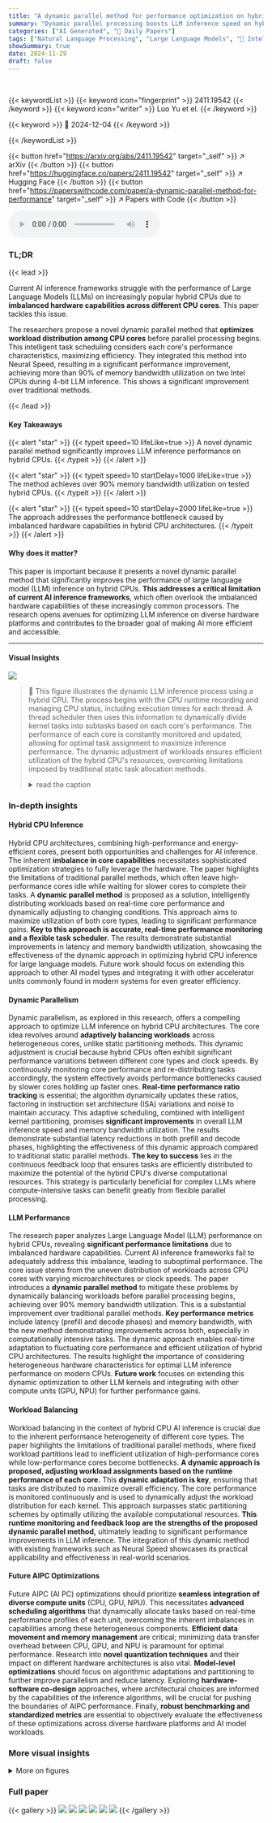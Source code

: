 ```yaml
---
title: "A dynamic parallel method for performance optimization on hybrid CPUs"
summary: "Dynamic parallel processing boosts LLM inference speed on hybrid CPUs by over 90% memory bandwidth, resolving performance bottlenecks caused by imbalanced hardware capabilities."
categories: ["AI Generated", "🤗 Daily Papers"]
tags: ["Natural Language Processing", "Large Language Models", "🏢 Intel Corporation",]
showSummary: true
date: 2024-11-29
draft: false
---
```


<br>

{{< keywordList >}}
{{< keyword icon="fingerprint" >}} 2411.19542 {{< /keyword >}}
{{< keyword icon="writer" >}} Luo Yu et el. {{< /keyword >}}
 
{{< keyword >}} 🤗 2024-12-04 {{< /keyword >}}
 
{{< /keywordList >}}

{{< button href="https://arxiv.org/abs/2411.19542" target="_self" >}}
↗ arXiv
{{< /button >}}
{{< button href="https://huggingface.co/papers/2411.19542" target="_self" >}}
↗ Hugging Face
{{< /button >}}
{{< button href="https://paperswithcode.com/paper/a-dynamic-parallel-method-for-performance" target="_self" >}}
↗ Papers with Code
{{< /button >}}



<audio controls>
    <source src="https://ai-paper-reviewer.com/2411.19542/podcast.wav" type="audio/wav">
    Your browser does not support the audio element.
</audio>


### TL;DR


{{< lead >}}

Current AI inference frameworks struggle with the performance of Large Language Models (LLMs) on increasingly popular hybrid CPUs due to **imbalanced hardware capabilities across different CPU cores**. This paper tackles this issue. 



The researchers propose a novel dynamic parallel method that **optimizes workload distribution among CPU cores** before parallel processing begins. This intelligent task scheduling considers each core's performance characteristics, maximizing efficiency.  They integrated this method into Neural Speed, resulting in a significant performance improvement, achieving more than 90% of memory bandwidth utilization on two Intel CPUs during 4-bit LLM inference.  This shows a significant improvement over traditional methods. 

{{< /lead >}}


#### Key Takeaways

{{< alert "star" >}}
{{< typeit speed=10 lifeLike=true >}} A novel dynamic parallel method significantly improves LLM inference performance on hybrid CPUs. {{< /typeit >}}
{{< /alert >}}

{{< alert "star" >}}
{{< typeit speed=10 startDelay=1000 lifeLike=true >}} The method achieves over 90% memory bandwidth utilization on tested hybrid CPUs. {{< /typeit >}}
{{< /alert >}}

{{< alert "star" >}}
{{< typeit speed=10 startDelay=2000 lifeLike=true >}} The approach addresses the performance bottleneck caused by imbalanced hardware capabilities in hybrid CPU architectures. {{< /typeit >}}
{{< /alert >}}

#### Why does it matter?
This paper is important because it presents a novel dynamic parallel method that significantly improves the performance of large language model (LLM) inference on hybrid CPUs.  **This addresses a critical limitation of current AI inference frameworks**, which often overlook the imbalanced hardware capabilities of these increasingly common processors. The research opens avenues for optimizing LLM inference on diverse hardware platforms and contributes to the broader goal of making AI more efficient and accessible.

------
#### Visual Insights



![](https://arxiv.org/html/2411.19542/extracted/6031307/dynamic_process.png)

> 🔼 This figure illustrates the dynamic LLM inference process using a hybrid CPU.  The process begins with the CPU runtime recording and managing CPU status, including execution times for each thread. A thread scheduler then uses this information to dynamically divide kernel tasks into subtasks based on each core's performance.  The performance of each core is constantly monitored and updated, allowing for optimal task assignment to maximize inference performance. The dynamic adjustment of workloads ensures efficient utilization of the hybrid CPU's resources, overcoming limitations imposed by traditional static task allocation methods.
> <details>
> <summary>read the caption</summary>
> Figure 1: The dynamic LLM inference process
> </details>







### In-depth insights


#### Hybrid CPU Inference
Hybrid CPU architectures, combining high-performance and energy-efficient cores, present both opportunities and challenges for AI inference.  The inherent **imbalance in core capabilities** necessitates sophisticated optimization strategies to fully leverage the hardware.  The paper highlights the limitations of traditional parallel methods, which often leave high-performance cores idle while waiting for slower cores to complete their tasks.  A **dynamic parallel method** is proposed as a solution, intelligently distributing workloads based on real-time core performance and dynamically adjusting to changing conditions. This approach aims to maximize utilization of both core types, leading to significant performance gains. **Key to this approach is accurate, real-time performance monitoring and a flexible task scheduler.**  The results demonstrate substantial improvements in latency and memory bandwidth utilization, showcasing the effectiveness of the dynamic approach in optimizing hybrid CPU inference for large language models.  Future work should focus on extending this approach to other AI model types and integrating it with other accelerator units commonly found in modern systems for even greater efficiency.

#### Dynamic Parallelism
Dynamic parallelism, as explored in this research, offers a compelling approach to optimize LLM inference on hybrid CPU architectures.  The core idea revolves around **adaptively balancing workloads** across heterogeneous cores, unlike static partitioning methods. This dynamic adjustment is crucial because hybrid CPUs often exhibit significant performance variations between different core types and clock speeds. By continuously monitoring core performance and re-distributing tasks accordingly, the system effectively avoids performance bottlenecks caused by slower cores holding up faster ones.  **Real-time performance ratio tracking** is essential; the algorithm dynamically updates these ratios, factoring in instruction set architecture (ISA) variations and noise to maintain accuracy. This adaptive scheduling, combined with intelligent kernel partitioning, promises **significant improvements** in overall LLM inference speed and memory bandwidth utilization.  The results demonstrate substantial latency reductions in both prefill and decode phases, highlighting the effectiveness of this dynamic approach compared to traditional static parallel methods.  **The key to success** lies in the continuous feedback loop that ensures tasks are efficiently distributed to maximize the potential of the hybrid CPU's diverse computational resources.  This strategy is particularly beneficial for complex LLMs where compute-intensive tasks can benefit greatly from flexible parallel processing.

#### LLM Performance
The research paper analyzes Large Language Model (LLM) performance on hybrid CPUs, revealing **significant performance limitations** due to imbalanced hardware capabilities.  Current AI inference frameworks fail to adequately address this imbalance, leading to suboptimal performance.  The core issue stems from the uneven distribution of workloads across CPU cores with varying microarchitectures or clock speeds. The paper introduces a **dynamic parallel method** to mitigate these problems by dynamically balancing workloads before parallel processing begins, achieving over 90% memory bandwidth utilization. This is a substantial improvement over traditional parallel methods. **Key performance metrics** include latency (prefill and decode phases) and memory bandwidth, with the new method demonstrating improvements across both, especially in computationally intensive tasks. The dynamic approach enables real-time adaptation to fluctuating core performance and efficient utilization of hybrid CPU architectures.  The results highlight the importance of considering heterogeneous hardware characteristics for optimal LLM inference performance on modern CPUs. **Future work** focuses on extending this dynamic optimization to other LLM kernels and integrating with other compute units (GPU, NPU) for further performance gains.

#### Workload Balancing
Workload balancing in the context of hybrid CPU AI inference is crucial due to the inherent performance heterogeneity of different core types.  The paper highlights the limitations of traditional parallel methods, where fixed workload partitions lead to inefficient utilization of high-performance cores while low-performance cores become bottlenecks.  **A dynamic approach is proposed, adjusting workload assignments based on the runtime performance of each core.** This **dynamic adaptation is key**, ensuring that tasks are distributed to maximize overall efficiency. The core performance is monitored continuously and is used to dynamically adjust the workload distribution for each kernel. This approach surpasses static partitioning schemes by optimally utilizing the available computational resources. **This runtime monitoring and feedback loop are the strengths of the proposed dynamic parallel method,** ultimately leading to significant performance improvements in LLM inference. The integration of this dynamic method with existing frameworks such as Neural Speed showcases its practical applicability and effectiveness in real-world scenarios.

#### Future AIPC Optimizations
Future AIPC (AI PC) optimizations should prioritize **seamless integration of diverse compute units** (CPU, GPU, NPU).  This necessitates **advanced scheduling algorithms** that dynamically allocate tasks based on real-time performance profiles of each unit, overcoming the inherent imbalances in capabilities among these heterogeneous components.  **Efficient data movement and memory management** are critical; minimizing data transfer overhead between CPU, GPU, and NPU is paramount for optimal performance.  Research into **novel quantization techniques** and their impact on different hardware architectures is also vital.  **Model-level optimizations** should focus on algorithmic adaptations and partitioning to further improve parallelism and reduce latency.  Exploring **hardware-software co-design** approaches, where architectural choices are informed by the capabilities of the inference algorithms, will be crucial for pushing the boundaries of AIPC performance. Finally, **robust benchmarking and standardized metrics** are essential to objectively evaluate the effectiveness of these optimizations across diverse hardware platforms and AI model workloads.


### More visual insights

<details>
<summary>More on figures
</summary>


![](https://arxiv.org/html/2411.19542/extracted/6031307/TOPs.png)

> 🔼 This figure compares the latency and memory bandwidth of INT8 GEMM (General Matrix Multiply) and INT4 GEMV (General Matrix-Vector Multiply) operations across three different parallel methods: the authors' dynamic parallel method, OpenMP, and MLC (Intel Memory Latency Checker).  The comparison is performed on two different Intel hybrid CPUs: Core i9-12900K and Intel Ultra-125H.  The results highlight the performance improvements achieved by the authors' dynamic parallel method in terms of reduced latency and increased memory bandwidth utilization.
> <details>
> <summary>read the caption</summary>
> Figure 2: The latency and bandwidth of GEMM in different parallel methods
> </details>



![](https://arxiv.org/html/2411.19542/extracted/6031307/bandwidth.png)

> 🔼 Figure 3 presents a comparison of the latency (time taken) for the prefill and decode phases of Large Language Model (LLM) inference across three different methods: Neural Speed using OpenMP (a standard parallel programming model), Neural Speed enhanced with the authors' new dynamic parallel method, and llama.cpp.  The prefill phase processes the input prompt, while the decode phase generates the output tokens.  The figure shows that the dynamic parallel method significantly reduces latency in both phases compared to the other two methods, particularly in the prefill phase where it exhibits a much more substantial improvement. This highlights the efficiency gains achieved by the proposed dynamic workload balancing technique.
> <details>
> <summary>read the caption</summary>
> Figure 3: The latency of the prefill phase and the decode phase in Neural Speed (OpenMP and our method) and l⁢l⁢a⁢m⁢a.c⁢p⁢pformulae-sequence𝑙𝑙𝑎𝑚𝑎𝑐𝑝𝑝llama.cppitalic_l italic_l italic_a italic_m italic_a . italic_c italic_p italic_p
> </details>



![](https://arxiv.org/html/2411.19542/extracted/6031307/first_token.png)

> 🔼 This figure illustrates the dynamic changes in the performance ratio of a single P-core (performance core) within a hybrid CPU during the two main phases of LLM inference: the prefill phase and the decode phase.  The performance ratio reflects the relative speed at which this specific core can complete its tasks. The graph shows that the ratio fluctuates, especially during the transition between phases, indicating a change in computational bottlenecks.  The initial high ratio settles to a more stable range, and then a second change occurs at the boundary between the prefill and decode phases due to different computational demands of each phase.  These variations highlight the need for dynamic workload balancing in hybrid CPUs and suggest the effectiveness of the proposed dynamic parallel approach in adapting to fluctuating performance.
> <details>
> <summary>read the caption</summary>
> Figure 4: The performance ratio of one P-core in the prefill phase and the decode phase
> </details>



</details>






### Full paper

{{< gallery >}}
<img src="https://ai-paper-reviewer.com/2411.19542/1.png" class="grid-w50 md:grid-w33 xl:grid-w25" />
<img src="https://ai-paper-reviewer.com/2411.19542/2.png" class="grid-w50 md:grid-w33 xl:grid-w25" />
<img src="https://ai-paper-reviewer.com/2411.19542/3.png" class="grid-w50 md:grid-w33 xl:grid-w25" />
<img src="https://ai-paper-reviewer.com/2411.19542/4.png" class="grid-w50 md:grid-w33 xl:grid-w25" />
<img src="https://ai-paper-reviewer.com/2411.19542/5.png" class="grid-w50 md:grid-w33 xl:grid-w25" />
<img src="https://ai-paper-reviewer.com/2411.19542/6.png" class="grid-w50 md:grid-w33 xl:grid-w25" />
{{< /gallery >}}